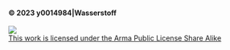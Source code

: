 #### © 2023 y0014984|Wasserstoff
<a rel="license" href="https://www.bistudio.com/community/licenses/arma-public-license-share-alike" target="_blank" >
   <img src="https://www.bistudio.com/assets/img/licenses/APL-SA.png" >
   <br>
   This work is licensed under the Arma Public License Share Alike
</a>
